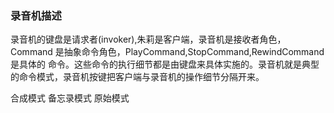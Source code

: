 ### 录音机描述

录音机的键盘是请求者(invoker),朱莉是客户端，录音机是接收者角色，Command 是抽象命令角色，PlayCommand,StopCommand,RewindCommand是具体的
命令。这些命令的执行细节都是由键盘来具体实施的。录音机就是典型的命令模式，录音机按键把客户端与录音机的操作细节分隔开来。

合成模式 备忘录模式 原始模式